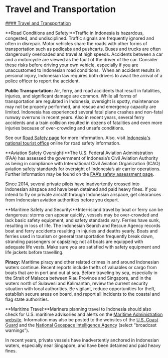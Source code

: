 # Travel and Transportation

[#### Travel and Transportation](javascript:void(0); "Travel and Transportation")

**Road Conditions and Safety:**Traffic in Indonesia is hazardous, congested, and undisciplined. Traffic signals are frequently ignored and often in disrepair. Motor vehicles share the roads with other forms of transportation such as pedicabs and pushcarts. Buses and trucks are often dangerously overloaded and travel at high speeds. Accidents between a car and a motorcycle are viewed as the fault of the driver of the car. Consider these risks before driving your own vehicle, especially if you are unaccustomed to Indonesian road conditions.  When an accident results in personal injury, Indonesian law requires both drivers to await the arrival of a police officer to report the accident.

**Public Transportation:** Air, ferry, and road accidents that result in fatalities, injuries, and significant damage are common. While all forms of transportation are regulated in Indonesia, oversight is spotty, maintenance may not be properly performed, and rescue and emergency capacity are limited. Indonesia has experienced several fatal plane crashes and non-fatal runway overruns in recent years. Also in recent years, several ferry accidents and a train collision resulted in dozens of fatalities and even more injuries because of over-crowding and unsafe conditions.

See our [Road Safety page](https://travel.state.gov/content/travel/en/international-travel/before-you-go/driving-and-road-safety.html) for more information. Also, visit [Indonesia's national tourist office](https://travel.state.gov/content/travel/en/international-travel/International-Travel-Country-Information-Pages/Indonesia.html#ExternalPopup) online for road safety information.

**Aviation Safety Oversight:**The U.S. Federal Aviation Administration (FAA) has assessed the government of Indonesia’s Civil Aviation Authority as being in compliance with International Civil Aviation Organization (ICAO) aviation safety standards for oversight of Indonesia’s air carrier operations.  Further information may be found on the [FAA’s safety assessment page](http://www.faa.gov/about/initiatives/iasa/).

Since 2014, several private pilots have inadvertently crossed into Indonesian airspace and have been detained and paid heavy fines. If you intend to fly on private aircraft through Indonesian airspace, get clearances from Indonesian aviation authorities before you depart.

**Maritime Safety and Security:**Inter-island travel by boat or ferry can be dangerous: storms can appear quickly, vessels may be over-crowded and lack basic safety equipment, and safety standards vary. Ferries have sunk, resulting in loss of life. The Indonesian Search and Rescue Agency records boat and ferry accidents resulting in injuries and deaths yearly. Boats and ferries used in tourism or general transportation frequently break down, stranding passengers or capsizing; not all boats are equipped with adequate life vests. Make sure you are satisfied with safety equipment and life jackets before travelling.

**Piracy:** Maritime piracy and other related crimes in and around Indonesian waters continue. Recent reports include thefts of valuables or cargo from boats that are in port and out at sea. Before traveling by sea, especially in the Strait of Malacca between Riau Province and Singapore, and in the waters north of Sulawesi and Kalimantan, review the current security situation with local authorities. Be vigilant, reduce opportunities for theft, establish secure areas on board, and report all incidents to the coastal and flag state authorities.

**Maritime Travel:**Mariners planning travel to Indonesia should also check for U.S. maritime advisories and alerts on the [Maritime Administration website](https://travel.state.gov/content/travel/en/international-travel/International-Travel-Country-Information-Pages/Indonesia.html#ExternalPopup). Information may also be posted to the websites of the [U.S. Coast Guard](https://travel.state.gov/content/travel/en/international-travel/International-Travel-Country-Information-Pages/Indonesia.html#ExternalPopup) and the [National Geospace Intelligence Agency](https://travel.state.gov/content/travel/en/international-travel/International-Travel-Country-Information-Pages/Indonesia.html#ExternalPopup) (select “broadcast warnings”).

In recent years, private vessels have inadvertently anchored in Indonesian waters, especially near Singapore, and have been detained and paid heavy fines.